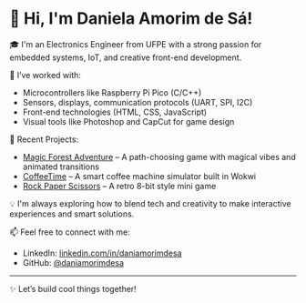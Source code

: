 # 👋 Hi, I'm Daniela Amorim de Sá!

🎓 I'm an Electronics Engineer from UFPE with a strong passion for embedded systems, IoT, and creative front-end development.

🔧 I’ve worked with:
- Microcontrollers like Raspberry Pi Pico (C/C++)
- Sensors, displays, communication protocols (UART, SPI, I2C)
- Front-end technologies (HTML, CSS, JavaScript)
- Visual tools like Photoshop and CapCut for game design

🚀 Recent Projects:
- [Magic Forest Adventure](https://github.com/daniamorimdesa/MagicForestAdventure) – A path-choosing game with magical vibes and animated transitions
- [CoffeeTime](https://github.com/daniamorimdesa/CoffeeTime-SmartCoffeeMachine) – A smart coffee machine simulator built in Wokwi
- [Rock Paper Scissors](https://github.com/daniamorimdesa/Rock-Paper-Scissors) – A retro 8-bit style mini game

💡 I'm always exploring how to blend tech and creativity to make interactive experiences and smart solutions.

📫 Feel free to connect with me:
- LinkedIn: [linkedin.com/in/daniamorimdesa](https://linkedin.com/in/daniamorimdesa)
- GitHub: [@daniamorimdesa](https://github.com/daniamorimdesa)

---
✨ Let’s build cool things together!
